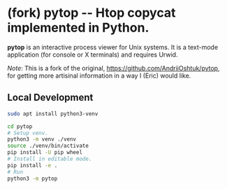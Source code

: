 (fork) pytop -- Htop copycat implemented in Python.
===================================================

**pytop** is an interactive process viewer for Unix systems. It is a text-mode application (for console or X terminals) and requires Urwid.

*Note*: This is a fork of the original,
<https://github.com/AndriiOshtuk/pytop>, for getting more artisinal information
in a way I (Eric) would like.

## Local Development

```sh
sudo apt install python3-venv

cd pytop
# Setup venv.
python3 -m venv ./venv
source ./venv/bin/activate
pip install -U pip wheel
# Install in editable mode.
pip install -e .
# Run
python3 -m pytop
```
